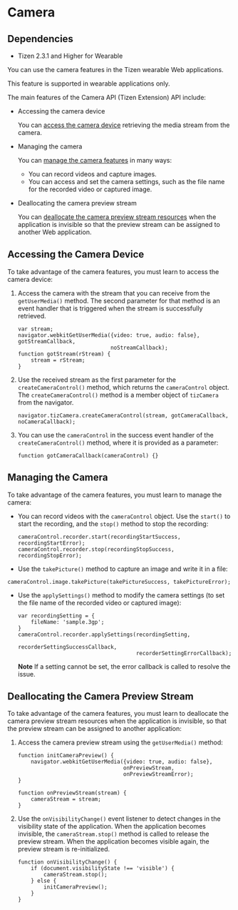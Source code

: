 # Camera

## Dependencies

- Tizen 2.3.1 and Higher for Wearable

You can use the camera features in the Tizen wearable Web applications.

This feature is supported in wearable applications only.

The main features of the Camera API (Tizen Extension) API include:

- Accessing the camera device    

  You can [access the camera device](./media/camera-w.md#access) retrieving the media stream from the camera.

- Managing the camera    

  You can [manage the camera features](./media/camera-w.md#manage) in many ways:

  - You can record videos and capture images.
  - You can access and set the camera settings, such as the file name for the recorded video or captured image.

- Deallocating the camera preview stream    

  You can [deallocate the camera preview stream resources](./media/camera-w.md#deallocate) when the application is invisible so that the preview stream can be assigned to another Web application.

## Accessing the Camera Device

To take advantage of the camera features, you must learn to access the camera device:

1. Access the camera with the stream that you can receive from the `getUserMedia()` method. The second parameter for that method is an event handler that is triggered when the stream is successfully retrieved.

   ```
   var stream;
   navigator.webkitGetUserMedia({video: true, audio: false}, gotStreamCallback,
                                noStreamCallback);
   function gotStream(rStream) {
       stream = rStream;
   }
   ```

2. Use the received stream as the first parameter for the `createCameraControl()` method, which returns the `cameraControl` object. The `createCameraControl()` method is a member object of `tizCamera` from the navigator.

   ```
   navigator.tizCamera.createCameraControl(stream, gotCameraCallback, noCameraCallback);
   ```

3. You can use the `cameraControl` in the success event handler of the `createCameraControl()` method, where it is provided as a parameter:

   ```
   function gotCameraCallback(cameraControl) {}
   ```

## Managing the Camera

To take advantage of the camera features, you must learn to manage the camera:

- You can record videos with the `cameraControl` object.   Use the `start()` to start the recording, and the `stop()` method to stop the recording:

  ```
  cameraControl.recorder.start(recordingStartSuccess, recordingStartError);
  cameraControl.recorder.stop(recordingStopSuccess, recordingStopError);
  ```

- Use the `takePicture()` method to capture an image and write it in a file:

 ```
 cameraControl.image.takePicture(takePictureSuccess, takePictureError);
 ```

- Use the `applySettings()` method to modify the camera settings (to set the file name of the recorded video or captured image):

  ```
  var recordingSetting = {
      fileName: 'sample.3gp';
  }
  cameraControl.recorder.applySettings(recordingSetting,
                                       recorderSettingSuccessCallback,
                                       recorderSettingErrorCallback);
  ```

  **Note**	If a setting cannot be set, the error callback is called to resolve the issue.	

## Deallocating the Camera Preview Stream

To take advantage of the camera features, you must learn to deallocate the camera preview stream resources when the application is invisible, so that the preview stream can be assigned to another application:

1. Access the camera preview stream using the `getUserMedia()` method:

   ```
   function initCameraPreview() {
       navigator.webkitGetUserMedia({video: true, audio: false},
                                    onPreviewStream,
                                    onPreviewStreamError);
   }

   function onPreviewStream(stream) {
       cameraStream = stream;
   }
   ```

2. Use the `onVisibilityChange()` event listener to detect changes in the visibility state of the application. When the application becomes invisible, the `cameraStream.stop()` method is called to release the preview stream. When the application becomes visible again, the preview stream is re-initialized.

   ```
   function onVisibilityChange() {
       if (document.visibilityState !== 'visible') {
           cameraStream.stop();
       } else {
           initCameraPreview();
       }
   }
   ```